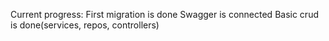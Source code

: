 Current progress:
First migration is done
Swagger is connected
Basic crud is done(services, repos, controllers)